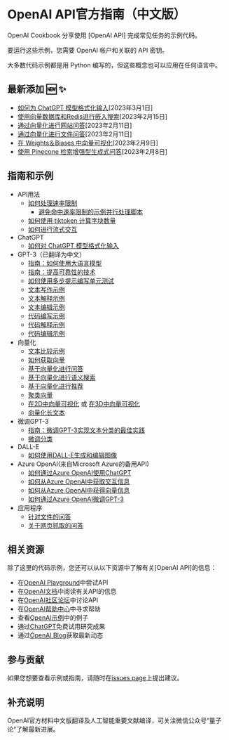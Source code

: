 # OpenAI API官方指南（中文版）

OpenAI Cookbook 分享使用 [OpenAI API] 完成常见任务的示例代码。

要运行这些示例，您需要 OpenAI 帐户和关联的 API 密钥。

大多数代码示例都是用 Python 编写的，但这些概念也可以应用在任何语言中。

## 最新添加 🆕 ✨

- [如何为 ChatGPT 模型格式化输入](examples/How_to_format_inputs_to_ChatGPT_models.ipynb)[2023年3月1日]
- [使用向量数据库和Redis进行嵌入搜索](https://github.com/openai/openai-cookbook/tree/main/examples/vector_databases/redis)[2023年2月15日]
- [通过向量化进行网站问答](https://github.com/openai/openai-cookbook/tree/main/apps/web-crawl-q-and-a)[2023年2月11日]
- [通过向量化进行文件问答](https://github.com/openai/openai-cookbook/tree/main/apps/file-q-and-a)[2023年2月11日]
- [在 Weights＆Biases 中向量可视化](https://github.com/openai/openai-cookbook/blob/main/examples/Visualizing_embeddings_in_W%26B.ipynb)[2023年2月9日]
- [使用 Pinecone 检索增强型生成式问答](https://github.com/openai/openai-cookbook/blob/main/examples/vector_databases/pinecone/Gen_QA.ipynb)[2023年2月8日]

## 指南和示例

- API用法
  - [如何处理速率限制](examples/How_to_handle_rate_limits.ipynb)
    - [避免命中速率限制的示例并行处理脚本](examples/api_request_parallel_processor.py)
  - [如何使用 tiktoken 计算字块数量](examples/How_to_count_tokens_with_tiktoken.ipynb)
  - [如何进行流式交互](examples/How_to_stream_completions.ipynb)
- ChatGPT
  - [如何对 ChatGPT 模型格式化输入](examples/How_to_format_inputs_to_ChatGPT_models.ipynb)
- GPT-3（已翻译为中文）
  - [指南：如何使用大语言模型](how_to_work_with_large_language_models.md)
  - [指南：提高可靠性的技术](techniques_to_improve_reliability.md)
  - [如何使用多步提示编写单元测试](examples/Unit_test_writing_using_a_multi-step_prompt.ipynb)
  - [文本写作示例](text_writing_examples.md)
  - [文本解释示例](text_explanation_examples.md)
  - [文本编辑示例](text_editing_examples.md)
  - [代码编写示例](code_writing_examples.md)
  - [代码解释示例](code_explanation_examples.md)
  - [代码编辑示例](code_editing_examples.md)
- 向量化
  - [文本比较示例](text_comparison_examples.md)
  - [如何获取向量](examples/Get_embeddings.ipynb)
  - [基于向量化进行问答](examples/Question_answering_using_embeddings.ipynb)
  - [基于向量化进行语义搜索](examples/Semantic_text_search_using_embeddings.ipynb)
  - [基于向量化进行推荐](examples/Recommendation_using_embeddings.ipynb)
  - [聚类向量](examples/Clustering.ipynb)
  - [在2D中向量可视化](examples/Visualizing_embeddings_in_2D.ipynb) 或 [在3D中向量可视化](examples/Visualizing_embeddings_in_3D.ipynb)
  - [向量化长文本](examples/Embedding_long_inputs.ipynb)
- 微调GPT-3
  - [指南：微调GPT-3实现文本分类的最佳实践](https://docs.google.com/document/d/1rqj7dkuvl7Byd5KQPUJRxc19BJt8wo0yHNwK84KfU3Q/edit)
  - [微调分类](examples/Fine-tuned_classification.ipynb)
- DALL-E
  - [如何使用DALL-E生成和编辑图像](examples/dalle/Image_generations_edits_and_variations_with_DALL-E.ipynb)
- Azure OpenAI(来自Microsoft Azure的备用API)
  - [如何通过Azure OpenAI使用ChatGPT](examples/azure/chat.ipynb)
  - [如何从Azure OpenAI中获取交互信息](examples/azure/completions.ipynb)
  - [如何从Azure OpenAI中获得向量信息](examples/azure/embeddings.ipynb)
  - [如何通过Azure OpenAI微调GPT-3](examples/azure/finetuning.ipynb)
- 应用程序
  - [针对文件的问答](apps/file-q-and-a/)
  - [关于网页抓取的问答](apps/web-crawl-q-and-a)

## 相关资源

除了这里的代码示例，您还可以从以下资源中了解有关[OpenAI API]的信息：

- 在[OpenAI Playground](https://beta.openai.com/playground)中尝试API
- 在[OpenAI文档](https://platform.openai.com/docs/introduction)中阅读有关API的信息
- 在[OpenAI社区论坛](https://community.openai.com/top?period=monthly)中讨论API
- 在[OpenAI帮助中心](https://help.openai.com/en/)中寻求帮助
- 查看[OpenAI示例](https://beta.openai.com/examples)中的例子
- 通过[ChatGPT](https://chat.openai.com/)免费试用研究成果
- 通过[OpenAI Blog](https://openai.com/blog/)获取最新动态

## 参与贡献

如果您想要查看示例或指南，请随时在[issues page](https://github.com/bytechina/openai-cookbook-zh/issues)上提出建议。

## 补充说明
OpenAI官方材料中文版翻译及人工智能重要文献编译，可关注微信公众号“量子论”了解最新进展。
